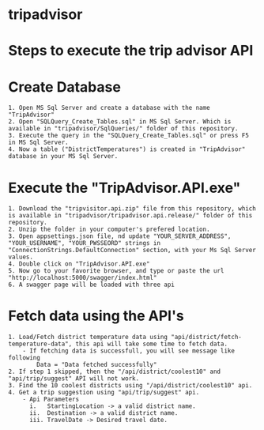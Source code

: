 # tripadvisor

# Steps to execute the trip advisor API

# Create Database
    1. Open MS Sql Server and create a database with the name "TripAdvisor"
    2. Open "SQLQuery_Create_Tables.sql" in MS Sql Server. Which is available in "tripadvisor/SqlQueries/" folder of this repository. 
    3. Execute the query in the "SQLQuery_Create_Tables.sql" or press F5 in MS Sql Server.
    4. Now a table ("DistrictTemperatures") is created in "TripAdvisor" database in your MS Sql Server.

# Execute the "TripAdvisor.API.exe"
    1. Download the "tripvisitor.api.zip" file from this repository, which is available in "tripadvisor/tripadvisor.api.release/" folder of this repository.
    2. Unzip the folder in your computer's prefered location.
    3. Open appsettings.json file, nd update "YOUR_SERVER_ADDRESS", "YOUR_USERNAME", "YOUR_PWSSEORD" strings in "ConnectionStrings.DefaultConnection" section, with your Ms Sql Server values.
    4. Double click on "TripAdvisor.API.exe"
    5. Now go to your favorite browser, and type or paste the url "http://localhost:5000/swagger/index.html"
    6. A swagger page will be loaded with three api

# Fetch data using the API's
    1. Load/Fetch district temperature data using "api/district/fetch-temperature-data", this api will take some time to fetch data.
        - If fetching data is successfull, you will see message like following 
            Data = "Data fetched successfully"
    2. If step 1 skipped, then the "/api/district/coolest10" and "api/trip/suggest" API will not work.
    3. Find the 10 coolest districts using "/api/district/coolest10" api.
    4. Get a trip suggestion using "api/trip/suggest" api.
        - Api Parameters 
          i.   StartingLocation -> a valid district name.
          ii.  Destination -> a valid district name.
          iii. TravelDate -> Desired travel date.  
       
